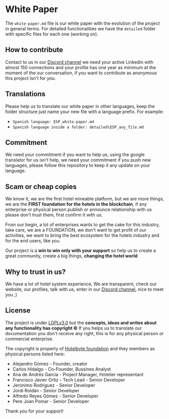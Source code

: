 # White Paper
The `white-paper.md` file is our white paper with the evolution of the project in general terms. For detailed functionalities we have the `detailed` folder with specific files for each one (working on).

## How to contribute
Contact to us in our [Discord channel](https://discord.gg/P5tcha3) we need your active Linkedin with almost 150 connections and your profile has one year as minimum at the moment of the our conversation, if you want to contribute as anonymous this project isn't for you.

## Translations
Please help us to translate our white paper in other languages, keep the folder structure just name your new file with a language prefix.
For example:
+ `Spanish language: ESP_white-paper.md`
+ `Spanish language inside a folder: detailed\ESP_any_file.md`

## Commitment
We need your commitment if you want to help us, using the google translator for us isn't help, we need your commitment if you push new languages, please follow this repository to keep it any update on your language.

## Scam or cheap copies
We know it, we are the first hotel mineable platform, but we are more things, we are the **FIRST foundation for the hotels in the blockchain**, if any enterprise or physical person publish or announce relationship with us please don't trust them, first confirm it with us.

From our begin, a lot of enterprises wants to get the cake for this industry, take care, we are a FOUNDATION, we don't want to get profit of our activities, we want to bring the best ecosystem for the hotels industry and for the end users, like you.

Our project is a **win to win only with your support** so help us to create a great community, create a big things, **changing the hotel world**.

## Why to trust in us?
We have a lot of hotel system experience, We are transparent, check our website, our profiles, talk with us, enter in our [Discord channel](https://discord.gg/P5tcha3), nice to meet you ;)

## License
The project is under [LGPLv3.0](https://www.gnu.org/licenses/lgpl-3.0.en.html) but the **concepts, ideas and writes about any functionality has copyright ©** 
If you helps us to translate our documentation you don't receive any right, this is for any physical person or commercial enterprise.

The copyright is property of [Hotelbyte foundation](https://hotelbyte.org) and they members as physical persons listed here:
+ Alejandro Gómez - Founder, creator
+ Carlos Hidalgo - Co-Founder, Bussines Analyst
+ Ana de Andrés García - Project Manager, Hotelier representant
+ Francisco Javier Ortiz - Tech Lead - Senior Developer
+ Jerónimo Rodriguez - Senior Developer
+ Jordi Roldán - Senior Developer
+ Alfredo Reyes Gómez - Senior Developer
+ Pere Joan Pomar - Senior Developer

Thank you for your support!

